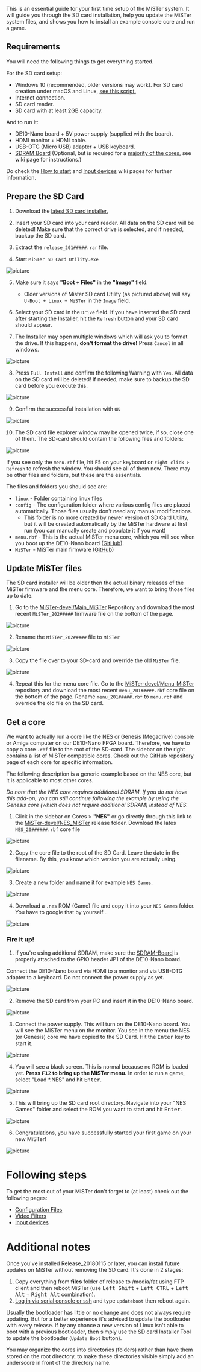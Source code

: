 This is an essential guide for your first time setup of the MiSTer system. It will guide you through the SD card installation, help you update the MiSTer system files, and shows you how to install an example console core and run a game. 

## Requirements
You will need the following things to get everything started.

For the SD card setup:
* Windows 10 (recommended, older versions may work). For SD card creation under macOS and Linux, [see this script.](https://github.com/michaelshmitty/SD-Installer-macos_MiSTer)
* Internet connection. 
* SD card reader. 
* SD card with at least 2GB capacity.

And to run it:
* DE10-Nano board + 5V power supply (supplied with the board). 
* HDMI monitor + HDMI cable. 
* USB-OTG (Micro USB) adapter + USB keyboard. 
* [SDRAM Board](SDRAM-Board) (Optional, but is required for a [majority of the cores](SDRAM-Requirement-by-cores), see wiki page for instructions.)

Do check the [How to start](How-to-start-with-MiSTer) and [Input devices](Input-devices) wiki pages for further information. 

## Prepare the SD Card

1. Download the [latest SD card installer.](https://github.com/MiSTer-devel/SD-Installer-Win64_MiSTer)

2. Insert your SD card into your card reader. All data on the SD card will be deleted! Make sure that the correct drive is selected, and if needed, backup the SD card. 

3. Extract the `release_201#####.rar` file.

4. Start `MiSTer SD Card Utility.exe`

 ![picture](pictures/setup-windows_sd-card_installer_window.png)

5. Make sure it says **"Boot + Files"** in the **"Image"** field.
   - Older versions of Mister SD card Utility (as pictured above) will say `U-Boot + Linux + MiSTer` in the `Image` field.

6. Select your SD card in the `Drive` field. If you have inserted the SD card after starting the Installer, hit the  `Refresh` button and your SD card should appear.

7. The Installer may open multiple windows which will ask you to format the drive. If this happens, **don't format the drive!** Press `Cancel` in all windows.

 ![picture](pictures/setup-windows_sd-card_installer_close_format.png)

8. Press `Full Install` and confirm the following Warning with `Yes`. All data on the SD card will be deleted! If needed, make sure to backup the SD card before you execute this. 

 ![picture](pictures/setup-windows_sd-card_installer_warning.png)

9. Confirm the successful installation with `OK`

  ![picture](pictures/setup-windows_sd-card_installer_install_success.png)

10. The SD card file explorer window may be opened twice, if so, close one of them. The SD-card should contain the following files and folders:

 ![picture](pictures/setup-windows_sd-card_installer_sd-card_content.png)

 If you see only the `menu.rbf` file, hit <kbd>F5</kbd> on your keyboard or `right click > Refresh` to refresh the window. You should see all of them now. There may be other files and folders, but these are the essentials. 

 The files and folders you should see are:
 * `linux` - Folder containing linux files
 * `config` - The configuration folder where various config files are placed automatically. Those files usually don't need any manual modifications.
   - This folder is no more created by newer version of SD Card Utility, but it will be created automatically by the MiSTer hardware at first run (you can manually create and populate it if you want)
 * `menu.rbf` - This is the actual MiSTer menu core, which you will see when you boot up the DE10-Nano board  ([GitHub](https://github.com/MiSTer-devel/Menu_MiSTer/tree/master/releases)).
 * `MiSTer` - MiSTer main firmware ([GitHub](https://github.com/MiSTer-devel/Main_MiSTer/tree/master/releases))


## Update MiSTer files

The SD card installer will be older then the actual binary releases of the MiSTer firmware and the menu core. Therefore, we want to bring those files up to date.

1. Go to the [MiSTer-devel/Main_MiSTer](https://github.com/MiSTer-devel/Main_MiSTer/tree/master/releases) Repository and download the most recent `MiSTer_202#####` firmware file on the bottom of the page.

 ![picture](pictures/setup-windows_mister-files-update_download-firmware.png)

2. Rename the `MiSTer_202#####` file to `MiSTer`

 ![picture](pictures/setup-windows_mister-files-update_rename-firmware.png)

3. Copy the file over to your SD-card and override the old `MiSTer` file.

 ![picture](pictures/setup-windows_mister-files-update_override.png)

4. Repeat this for the menu core file. Go to the [MiSTer-devel/Menu_MiSTer](https://github.com/MiSTer-devel/Menu_MiSTer/tree/master/releases) repository and download the most recent `menu_201#####.rbf` core file on the bottom of the page. Rename `menu_201#####.rbf` to `menu.rbf` and override the old file on the SD card.

## Get a core

We want to actually run a core like the NES or Genesis (Megadrive) console or Amiga computer on our DE10-Nano FPGA board. Therefore, we have to copy a core `.rbf` file to the root of the SD-card. The sidebar on the right contains a list of MiSTer compatible cores. Check out the GitHub repository page of each core for specific information. 

The following description is a generic example based on the NES core, but it is applicable to most other cores.

*Do note that the NES core requires additional SDRAM. If you do not have this add-on, you can still continue following the example by using the Genesis core (which does not require additional SDRAM) instead of NES.* 

1. Click in the sidebar on Cores > **"NES"** or go directly through this link to the [MiSTer-devel/NES_MiSTer](https://github.com/MiSTer-devel/NES_MiSTer/tree/master/releases) release folder. Download the lates `NES_20######.rbf` core file

 ![picture](pictures/setup-core_download-nes.png)

2. Copy the core file to the root of the SD Card. Leave the date in the filename. By this, you know which version you are actually using.

 ![picture](pictures/setup-core_copy-nes-to-sd.png)

3. Create a new folder and name it for example `NES Games`.

 ![picture](pictures/setup-core_create-folder.png)

4. Download a `.nes` ROM (Game) file and copy it into your `NES Games` folder. You have to google that by yourself...

 ![picture](pictures/setup-core_copy-rom-to-sd.png)

### Fire it up!

1. If you're using additional SDRAM, make sure the [SDRAM-Board](SDRAM-Board) is properly attached to the GPIO header JP1 of the DE10-Nano board. 

Connect the DE10-Nano board via HDMI to a monitor and via USB-OTG adapter to a keyboard. Do not connect the power supply as yet.

 ![picture](pictures/setup-fireup_connect-it.jpg)

2. Remove the SD card from your PC and insert it in the DE10-Nano board.

 ![picture](pictures/setup-fireup_insert-sd.jpg)

3. Connect the power supply. This will turn on the DE10-Nano board. You will see the MiSTer menu on the monitor. You see in the menu the NES (or Genesis) core we have copied to the SD Card. Hit the <kbd>Enter</kbd> key to start it.

 ![picture](pictures/setup-fireup_mister-menu.jpg)

4. You will see a black screen. This is normal because no ROM is loaded yet. **Press <kbd>F12</kbd> to bring up the MiSTer menu.** In order to run a game, select "Load *.NES" and hit <kbd>Enter</kbd>.

 ![picture](pictures/setup-fireup_nes-main-menu.jpg)

5. This will bring up the SD card root directory. Navigate into your "NES Games" folder and select the ROM you want to start and hit <kbd>Enter</kbd>.

 ![picture](pictures/setup-fireup_nes-select-rom.jpg)

6. Congratulations, you have successfully started your first game on your new MiSTer!

 ![picture](pictures/setup-fireup_nes-rom-running.jpg)

# Following steps

To get the most out of your MiSTer don't forget to (at least) check out the following pages:
- [Configuration Files](Configuration-Files)
- [Video Filters](https://github.com/MiSTer-devel/Main_MiSTer/wiki/HDMI-Scaler-Custom-Filter-Coefficients)
- [Input devices](Input-devices)

# Additional notes
Once you've installed Release_20180115 or later, you can install future updates on MiSTer without removing the SD card. It's done in 2 stages:
1) Copy everything from **files** folder of release to /media/fat using FTP client and then reboot MiSTer (use <kbd>Left Shift</kbd> + <kbd>Left CTRL</kbd> + <kbd>Left Alt</kbd> + <kbd>Right Alt</kbd> combination).
2) [Log in via serial console or ssh](Network-access) and type `updateboot` then reboot again.

Usually the bootloader has little or no change and does not always require updating. But for a better experience it's advised to update the bootloader with every release. If by any chance a new version of Linux isn't able to boot with a previous bootloader, then simply use the SD card Installer Tool to update the bootloader (`Update Boot` button).

You may organize the cores into directories (folders) rather than have them stored on the root directory, to make these directories visible simply add an underscore in front of the directory name.